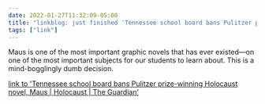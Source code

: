 ```yaml
---
date: 2022-01-27T11:32:09-05:00
title: "linkblog: just finished 'Tennessee school board bans Pulitzer prize-winning Holocaust novel, Maus | Holocaust | The Guardian'"
tags: ["link"]
---
```

Maus is one of the most important graphic novels that has ever existed—on one of the most important subjects for our students to learn about. This is a mind-bogglingly dumb decision.
 
[link to 'Tennessee school board bans Pulitzer prize-winning Holocaust novel, Maus | Holocaust | The Guardian'](https://www.theguardian.com/world/2022/jan/27/tennessee-school-board-bans-pulitzer-prize-winning-holocaust-novel-maus)
